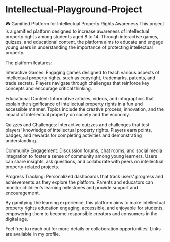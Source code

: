 # Intellectual-Playground-Project
🎮 Gamified Platform for Intellectual Property Rights Awareness
This project is a gamified platform designed to increase awareness of intellectual property rights among students aged 8 to 14. Through interactive games, quizzes, and educational content, the platform aims to educate and engage young users in understanding the importance of protecting intellectual property.

The platform features:

Interactive Games: Engaging games designed to teach various aspects of intellectual property rights, such as copyright, trademarks, patents, and trade secrets. Players navigate through challenges that reinforce key concepts and encourage critical thinking.

Educational Content: Informative articles, videos, and infographics that explain the significance of intellectual property rights in a fun and accessible manner. Topics include the creative process, innovation, and the impact of intellectual property on society and the economy.

Quizzes and Challenges: Interactive quizzes and challenges that test players' knowledge of intellectual property rights. Players earn points, badges, and rewards for completing activities and demonstrating understanding.

Community Engagement: Discussion forums, chat rooms, and social media integration to foster a sense of community among young learners. Users can share insights, ask questions, and collaborate with peers on intellectual property-related projects.

Progress Tracking: Personalized dashboards that track users' progress and achievements as they explore the platform. Parents and educators can monitor children's learning milestones and provide support and encouragement.

By gamifying the learning experience, this platform aims to make intellectual property rights education engaging, accessible, and enjoyable for students, empowering them to become responsible creators and consumers in the digital age.

Feel free to reach out for more details or collaboration opportunities! Links are available in my profile.
